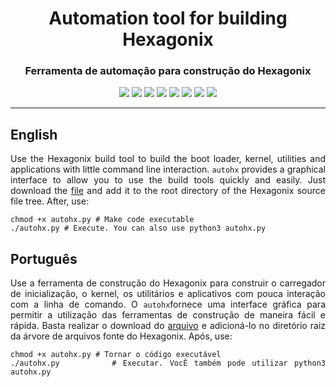 <div align="center">

<h1>Automation tool for building Hexagonix</h1>
<h3>Ferramenta de automação para construção do Hexagonix</h3>

![](https://img.shields.io/github/license/felipenlunkes/hexagonix-autobuild.svg)
![](https://img.shields.io/github/stars/felipenlunkes/hexagonix-autobuild.svg)
![](https://img.shields.io/github/issues/felipenlunkes/hexagonix-autobuild.svg)
![](https://img.shields.io/github/issues-closed/felipenlunkes/hexagonix-autobuild.svg)
![](https://img.shields.io/github/issues-pr/felipenlunkes/hexagonix-autobuild.svg)
![](https://img.shields.io/github/issues-pr-closed/felipenlunkes/hexagonix-autobuild.svg)
![](https://img.shields.io/github/downloads/felipenlunkes/hexagonix-autobuild/total.svg)
![](https://img.shields.io/github/release/felipenlunkes/hexagonix-autobuild.svg)

</div>

<hr>

## English

<div align="justify">

Use the Hexagonix build tool to build the boot loader, kernel, utilities and applications with little command line interaction. `autohx` provides a graphical interface to allow you to use the build tools quickly and easily. Just download the [file](autohx.py) and add it to the root directory of the Hexagonix source file tree. After, use:

```
chmod +x autohx.py # Make code executable
./autohx.py # Execute. You can also use python3 autohx.py
```

</div>

## Português

<div align="justify">

Use a ferramenta de construção do Hexagonix para construir o carregador de inicialização, o kernel, os utilitários e aplicativos com pouca interação com a linha de comando. O `autohx`fornece uma interface gráfica para permitir a utilização das ferramentas de construção de maneira fácil e rápida. Basta realizar o download do [arquivo](autohx.py) e adicioná-lo no diretório raiz da árvore de arquivos fonte do Hexagonix. Após, use:

```
chmod +x autohx.py # Tornar o código executável
./autohx.py        # Executar. VocÊ também pode utilizar python3 autohx.py
```

</div>
